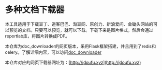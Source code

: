 # 多种文档下载器
本工具适用于下载豆丁、道客巴巴、淘豆网、原创力、新浪爱问、金锄头网站的可以预览的文档。只要可以预览，就可以下载。下载下来是图片格式，然后会通过reportlab库，将图片转换成PDF。

本仓库为doc_downloader的网页版本，采用Flask框架搭建，并且用到了redis和celery。了解详细内容，可以访问[doc_downloader](https://github.com/rty813/doc_downloader)

本仓库对应的网页下载器网址为：[http://jdoufu.xyz](http://jdoufu.xyz)